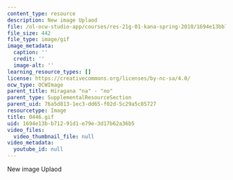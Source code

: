 ```yaml
---
content_type: resource
description: New image Uplaod
file: /ol-ocw-studio-app/courses/res-21g-01-kana-spring-2010/1694e13bb71291d1e79e3d17b62a36b5_0446.gif
file_size: 442
file_type: image/gif
image_metadata:
  caption: ''
  credit: ''
  image-alt: ''
learning_resource_types: []
license: https://creativecommons.org/licenses/by-nc-sa/4.0/
ocw_type: OCWImage
parent_title: Hiragana "na" - "no"
parent_type: SupplementalResourceSection
parent_uid: 76a5d813-1ec3-dd65-f02d-5c29a5c85727
resourcetype: Image
title: 0446.gif
uid: 1694e13b-b712-91d1-e79e-3d17b62a36b5
video_files:
  video_thumbnail_file: null
video_metadata:
  youtube_id: null
---
```

New image Uplaod